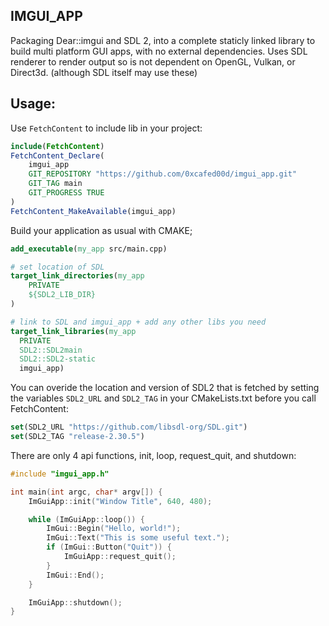 ## IMGUI_APP

Packaging Dear::imgui and SDL 2, into a complete staticly linked library to build multi platform GUI apps, with no external dependencies. 
Uses SDL renderer to render output so is not dependent on OpenGL, Vulkan, or Direct3d. (although SDL itself may use these)

## Usage: 

Use `FetchContent` to include lib in your project:
 
```cmake
include(FetchContent)
FetchContent_Declare(
	imgui_app
    GIT_REPOSITORY "https://github.com/0xcafed00d/imgui_app.git"
    GIT_TAG main
    GIT_PROGRESS TRUE
)
FetchContent_MakeAvailable(imgui_app)
```

Build your application as usual with CMAKE;
```cmake
add_executable(my_app src/main.cpp)

# set location of SDL
target_link_directories(my_app
	PRIVATE
	${SDL2_LIB_DIR}
)

# link to SDL and imgui_app + add any other libs you need
target_link_libraries(my_app 
  PRIVATE
  SDL2::SDL2main
  SDL2::SDL2-static
  imgui_app)
```

You can overide the location and version of SDL2 that is fetched by setting the variables `SDL2_URL` and `SDL2_TAG` in your CMakeLists.txt before you call FetchContent: 
```cmake
set(SDL2_URL "https://github.com/libsdl-org/SDL.git")
set(SDL2_TAG "release-2.30.5")
```

There are only 4 api functions, init, loop, request_quit, and shutdown:
 
```cpp
#include "imgui_app.h"

int main(int argc, char* argv[]) {
	ImGuiApp::init("Window Title", 640, 480);

	while (ImGuiApp::loop()) {
		ImGui::Begin("Hello, world!");
		ImGui::Text("This is some useful text.");
		if (ImGui::Button("Quit")) {
			ImGuiApp::request_quit();
		}
		ImGui::End();
	}

	ImGuiApp::shutdown();
}

```
